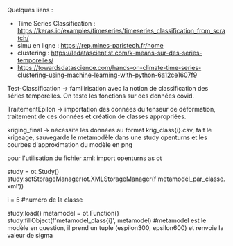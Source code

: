 Quelques liens :
- Time Series Classification : https://keras.io/examples/timeseries/timeseries_classification_from_scratch/
- simu en ligne : https://rep.mines-paristech.fr/home
- clustering : https://ledatascientist.com/k-means-sur-des-series-temporelles/
- https://towardsdatascience.com/hands-on-climate-time-series-clustering-using-machine-learning-with-python-6a12ce1607f9

Test-Classification -> familirisation avec la notion de classification des séries temporelles. On teste les fonctions sur des données covid. 

TraitementEpilon -> importation des données du tenseur de déformation, traitement de ces données et création de classes appropriées. 

kriging_final -> nécéssite les données au format krig_class{i}.csv, fait le krigeage, sauvegarde le metamodèle dans une study openturns et les courbes d'approximation du modèle en png

pour l'utilisation du fichier xml:
import openturns as ot

study = ot.Study()
study.setStorageManager(ot.XMLStorageManager(f'metamodel_par_classe.xml'))

i = 5 #numéro de la classe

study.load()
metamodel = ot.Function()
study.fillObject(f'metamodel_class{i}', metamodel) #metamodel est le modèle en question, il prend un tuple (espilon300, epsilon600) et renvoie la valeur de sigma
